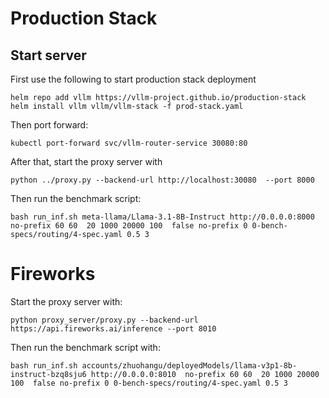 # Production Stack

## Start server 

First use the following to start production stack deployment
```
helm repo add vllm https://vllm-project.github.io/production-stack
helm install vllm vllm/vllm-stack -f prod-stack.yaml
```

Then port forward:

```
kubectl port-forward svc/vllm-router-service 30080:80
```

After that, start the proxy server with 
```
python ../proxy.py --backend-url http://localhost:30080  --port 8000
```

Then run the benchmark script:

```
bash run_inf.sh meta-llama/Llama-3.1-8B-Instruct http://0.0.0.0:8000  no-prefix 60 60  20 1000 20000 100  false no-prefix 0 0-bench-specs/routing/4-spec.yaml 0.5 3
```

# Fireworks

Start the proxy server with:
```
python proxy_server/proxy.py --backend-url https://api.fireworks.ai/inference --port 8010
```

Then run the benchmark script with:

```
bash run_inf.sh accounts/zhuohangu/deployedModels/llama-v3p1-8b-instruct-bzq8sju6 http://0.0.0.0:8010  no-prefix 60 60  20 1000 20000 100  false no-prefix 0 0-bench-specs/routing/4-spec.yaml 0.5 3
```


